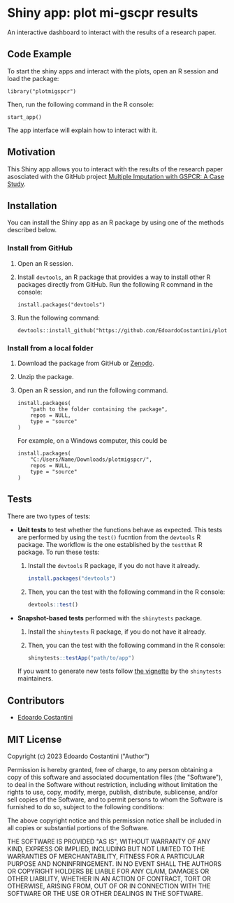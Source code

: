 # Shiny app: plot mi-gscpr results

An interactive dashboard to interact with the results of a research paper.

## Code Example

To start the shiny apps and interact with the plots, open an R session and load the package:

```
library("plotmigspcr")
```

Then, run the following command in the R console:

```
start_app()
```

The app interface will explain how to interact with it.

## Motivation

This Shiny app allows you to interact with the results of the research paper asosciated with the GitHub project [Multiple Imputation with GSPCR: A Case Study](https://github.com/EdoardoCostantini/mi-gspcr-evs).

## Installation

You can install the Shiny app as an R package by using one of the methods described below.

### Install from GitHub

1. Open an R session.

2. Install `devtools`, an R package that provides a way to install other R packages directly from GitHub. Run the following R command in the console:

    ```
    install.packages("devtools")
    ```

3. Run the following command:

    ```
    devtools::install_github("https://github.com/EdoardoCostantini/plotmigspcr")
    ```

### Install from a local folder

1. Download the package from GitHub or [Zenodo](https://doi.org/10.5281/zenodo.7879867).

2. Unzip the package.

3. Open an R session, and run the following command.

    ```
    install.packages(
        "path to the folder containing the package",
        repos = NULL,
        type = "source"
    )
    ```

    For example, on a Windows computer, this could be

    ```
    install.packages(
        "C:/Users/Name/Downloads/plotmigspcr/",
        repos = NULL,
        type = "source"
    )
    ```

## Tests

There are two types of tests:

- **Unit tests** to test whether the functions behave as expected. This tests are performed by using the `test()` fucntion from the `devtools` R package.
    The workflow is the one established by the `testthat` R package.
    To run these tests:
    1. Install the `devtools` R package, if you do not have it already.

        ``` r
        install.packages("devtools")
        ```

    2. Then, you can the test with the following command in the R console:

        ``` r
        devtools::test()
        ```
    
- **Snapshot-based tests** performed with the `shinytests` package.
    1. Install the `shinytests` R package, if you do not have it already.
    2. Then, you can the test with the following command in the R console:
    
        ``` r
        shinytests::testApp("path/to/app")
        ```

    If you want to generate new tests follow [the vignette](https://rstudio.github.io/shinytest/articles/shinytest.html?_gl=1*dr2wq2*_ga*OTUzNDMwNjQ3LjE2OTQ2ODQyMTE.*_ga_8QJS108GF1*MTY5NDc3MjA2Mi42LjEuMTY5NDc3MjE4NS4wLjAuMA..*_ga_2C0WZ1JHG0*MTY5NDc3MjA2Mi40LjEuMTY5NDc3MjE4NS4wLjAuMA) by the `shinytests` maintainers.

## Contributors

- [Edoardo Costantini](https://github.com/EdoardoCostantini)

## MIT License

Copyright (c) 2023 Edoardo Costantini ("Author")

Permission is hereby granted, free of charge, to any person obtaining a copy
of this software and associated documentation files (the "Software"), to deal
in the Software without restriction, including without limitation the rights
to use, copy, modify, merge, publish, distribute, sublicense, and/or sell
copies of the Software, and to permit persons to whom the Software is
furnished to do so, subject to the following conditions:

The above copyright notice and this permission notice shall be included in all
copies or substantial portions of the Software.

THE SOFTWARE IS PROVIDED "AS IS", WITHOUT WARRANTY OF ANY KIND, EXPRESS OR
IMPLIED, INCLUDING BUT NOT LIMITED TO THE WARRANTIES OF MERCHANTABILITY,
FITNESS FOR A PARTICULAR PURPOSE AND NONINFRINGEMENT. IN NO EVENT SHALL THE
AUTHORS OR COPYRIGHT HOLDERS BE LIABLE FOR ANY CLAIM, DAMAGES OR OTHER
LIABILITY, WHETHER IN AN ACTION OF CONTRACT, TORT OR OTHERWISE, ARISING FROM,
OUT OF OR IN CONNECTION WITH THE SOFTWARE OR THE USE OR OTHER DEALINGS IN THE
SOFTWARE.